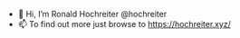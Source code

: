 - 👋 Hi, I’m Ronald Hochreiter @hochreiter
- 📫 To find out more just browse to https://hochreiter.xyz/
